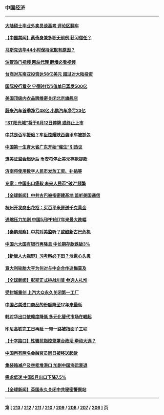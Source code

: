 ### 中国经济
---
#### [大陆硕士毕业外卖员谈高考 评论区翻车](../../pages/ncid283/n14013677.md?06110045) 
#### [【中国禁闻】蔡奇身兼多职无前例 获习信任？](../../pages/ncid283/n14013426.md?06110045) 
#### [马斯克访华44小时保持沉默有原因？](../../pages/ncid283/n14013660.md?06110045) 
#### [油管热门视频 网站代理 翻墙必看视频](http://138.2.39.72:81/youtube.html?epic-marker?06110045)
#### [台商对东南亚投资达58亿美元 超过对大陆投资](../../pages/ncid283/n14013280.md?06110045) 
#### [国际投行看空 宁德时代市值单日蒸发500亿](../../pages/ncid283/n14013507.md?06110045) 
#### [美国顶级内衣品牌维密关闭北京旗舰店](../../pages/ncid283/n14013443.md?06110045) 
#### [蔚来汽车首季净亏48亿 小鹏汽车净亏23亿](../../pages/ncid283/n14013481.md?06110045) 
#### [“ST阳光城”将于6月12日停牌 或终止上市](../../pages/ncid283/n14013378.md?06110045) 
#### [中共是否军援俄？车臣炫耀陕西装甲车被抓包](../../pages/ncid283/n14013189.md?06110045) 
#### [中国第一生育大省广东开始“催生”引热议](../../pages/ncid283/n14012641.md?06110045) 
#### [遭美证监会起诉后 币安将停止美元存款提款](../../pages/ncid283/n14013219.md?06110045) 
#### [济南将使用数字人民币发放工资、补贴等](../../pages/ncid283/n14013181.md?06110045) 
#### [专家：中国出口疲软 未来人民币“破7”频繁](../../pages/ncid283/n14013081.md?06110045) 
#### [【全球新闻】中共古巴被指密建基地 监听美国通信](../../pages/ncid283/n14013071.md?06110045) 
#### [杭州开发商出花招：买百平米房送千克黄金](../../pages/ncid283/n14012918.md?06110045) 
#### [通缩压力加剧 中国5月PPI创7年来最大跌幅](../../pages/ncid283/n14012933.md?06110045) 
#### [【秦鹏观察】中共对美监听？或酿新古巴危机](../../pages/ncid283/n14012690.md?06110045) 
#### [中国六大国有银行再降息 中长期存款跌破3%](../../pages/ncid283/n14012514.md?06110045) 
#### [【新唐人大视野】习考察必下田？泄露心头患](../../pages/ncid283/n14012503.md?06110045) 
#### [意大利轮胎大亨为何对与中企合作追悔莫及](../../pages/ncid283/n14011825.md?06110045) 
#### [【全球新闻】彭斯正式挑战川普 参选人扎堆](../../pages/ncid283/n14012289.md?06110045) 
#### [受封城重创 上汽大众永久关闭第一工厂](../../pages/ncid283/n14012226.md?06110045) 
#### [中国占美进口商品的份额降至17年来最低](../../pages/ncid283/n14012106.md?06110045) 
#### [韩对华出口依赖度降低 多元化替代市场在崛起](../../pages/ncid283/n14012132.md?06110045) 
#### [印尼高铁完工日再延 一带一路被指面子工程](../../pages/ncid283/n14011899.md?06110045) 
#### [【十字路口】性骚扰指控笼罩台政坛 牵动大选？](../../pages/ncid283/n14011774.md?06110045) 
#### [中国再有两名金融官员同日被移送起诉](../../pages/ncid283/n14011594.md?06110045) 
#### [集装箱减产及空柜堆港口 加剧中国海运衰退](../../pages/ncid283/n14011568.md?06110045) 
#### [需求低迷 中国5月出口下降7.5%](../../pages/ncid283/n14011567.md?06110045) 
#### [【全球新闻】英国永久关闭中共秘密警察站](../../pages/ncid283/n14011562.md?06110045) 

---
#### 第 [ [213](./213.md?06110045) / [212](./212.md?06110045) / [211](./211.md?06110045) / [210](./210.md?06110045) / [209](./209.md?06110045) / [208](./208.md?06110045) / [207](./207.md?06110045) / [206](./206.md?06110045) ] 页
